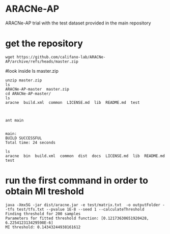 # ARACNe-AP
ARACNe-AP trial with the test dataset provided in the main repository

# get the repository
	wget https://github.com/califano-lab/ARACNe-AP/archive/refs/heads/master.zip

#look inside
	ls
	master.zip  

	unzip master.zip
	ls
	ARACNe-AP-master  master.zip
	cd ARACNe-AP-master/
 	ls
	aracne  build.xml  common  LICENSE.md  lib  README.md  test



	ant main


	main:
	BUILD SUCCESSFUL
	Total time: 24 seconds
	
	ls
	aracne  bin  build.xml  common  dist  docs  LICENSE.md  lib  README.md  test

# run the first command in order to obtain MI treshold
	java -Xmx5G -jar dist/aracne.jar -e test/matrix.txt  -o outputFolder --tfs test/tfs.txt --pvalue 1E-8 --seed 1 --calculateThreshold
	Finding threshold for 200 samples
	Parameters for fitted threshold function: [0.12173630651920428, 6.225412313429598E-6]
	MI threshold: 0.14343244938161612
